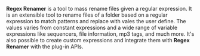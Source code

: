 **Regex Renamer** is a tool to mass rename files given a regular expression. It is an extensible tool to rename files of a folder based on a regular expression to match patterns and replace with vales the user define. The values varies from constant expressions and a wide range of variable expressions like sequencers, file information, mp3 tags, and much more. It's also possible to create custom expressions and integrate them with **Regex Renamer** with the plug-in APIs.
